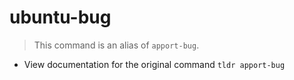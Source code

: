 # ubuntu-bug
> This command is an alias of `apport-bug`.

- View documentation for the original command
`tldr apport-bug`
